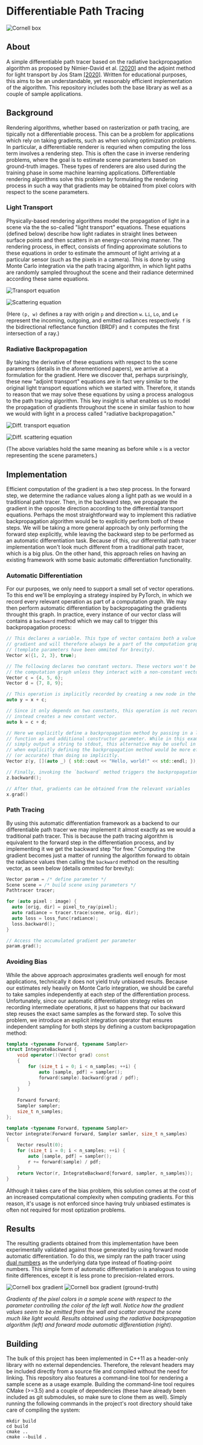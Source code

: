 # Differentiable Path Tracing

![Cornell box](docs/images/cbox.png)

## About

A simple differentiable path tracer based on the radiative backpropagation algorithm as proposed by Nimier-David et al. [\[2020\]][1] and the adjoint method for light transport by Jos Stam [\[2020\]][2]. Written for educational purposes, this aims to be an understandable, yet reasonably efficient implementation of the algorithm. This repository includes both the base library as well as a couple of sample applications.

## Background

Rendering algorithms, whether based on rasterization or path tracing, are tipically not a differentiable process. This can be a problem for applications which rely on taking gradients, such as when solving optimization problems. In particular, a differentiable renderer is requried when computing the loss term involves a rendering step. This is often the case in inverse rendering problems, where the goal is to estimate scene parameters based on ground-truth images. These types of renderers are also used during the training phase in some machine learning applications. Differentiable rendering algorithms solve this problem by formulating the rendering process in such a way that gradients may be obtained from pixel colors with respect to the scene parameters.

### Light Transport

Physically-based rendering algorithms model the propagation of light in a scene via the the so-called "light transport" equations. These equations (defined below) describe how light radiates in straight lines between surface points and then scatters in an energy-conserving manner. The rendering process, in effect, consists of finding approximate solutions to these equations in order to estimate the ammount of light arriving at a particular sensor (such as the pixels in a camera). This is done by using Monte Carlo integration via the path tracing algorithm, in which light paths are randomly sampled throughout the scene and their radiance determined according these same equations.

![Transport equation](docs/images/transport-equation.gif)

![Scattering equation](docs/images/scattering-equation.gif)

(Here `(p, w)` defines a ray with origin `p` and direction `w`. `Li`, `Lo`, and `Le` represent the incoming, outgoing, and emitted radiances respectively. `f` is the bidirectional reflectance function (BRDF) and `t` computes the first intersection of a ray.)

### Radiative Backpropagation

By taking the derivative of these equations with respect to the scene parameters (details in the aforementioned papers), we arrive at a formulation for the gradient. Here we discover that, perhaps surprisingly, these new "adjoint transport" equations are in fact very similar to the original light transport equations which we started with. Therefore, it stands to reason that we may solve these equations by using a process analogous to the path tracing algorithm. This key insight is what enables us to model the propagation of gradients throughout the scene in similar fashion to how we would with light in a process called "radiative backpropagation."

![Diff. transport equation](docs/images/diff-transport-equation.gif)

![Diff. scattering equation](docs/images/diff-scattering-equation.gif)

(The above variables hold the same meaning as before while `x` is a vector representing the scene parameters.)

## Implementation

Efficient computation of the gradient is a two step process. In the forward step, we determine the radiance values along a light path as we would in a traditional path tracer. Then, in the backward step, we propagate the gradient in the opposite direction according to the differential transport equations. Perhaps the most straightforward way to implement this radiative backpropagation algorithm would be to explicitly perform both of these steps. We will be taking a more general approach by only performing the forward step explicitly, while leaving the backward step to be performed as an automatic differentiation task. Because of this, our differential path tracer implementation won't look much different from a traditional path tracer, which is a big plus. On the other hand, this approach relies on having an existing framework with some basic automatic differentiation functionality.

### Automatic Differentiation

For our purposes, we only need to support a small set of vector operations. To this end we'll be employing a strategy inspired by PyTorch, in which we record every relevant operation as part of a computation graph. We may then perform automatic differentiation by backpropagating the gradients throught this graph. In practice, every instance of our vector class will contains a `backward` method which we may call to trigger this backpropagation process:

```c++
// This declares a variable. This type of vector contains both a value and a
// gradient and will therefore always be a part of the computation graph.
// (template parameters have been ommited for brevity).
Vector x({1, 2, 3}, true);

// The following declares two constant vectors. These vectors won't be a part of
// the computation graph unless they interact with a non-constant vector.
Vector c = {4, 5, 6};
Vector d = {7, 8, 9};

// This operation is implicitly recorded by creating a new node in the graph
auto y = x + c;

// Since it only depends on two constants, this operation is not recorded but
// instead creates a new constant vector.
auto k = c + d;

// Here we explicitly define a backpropagation method by passing in a lambda
// function as and additional constructor parameter. While in this example we
// simply output a string to stdout, this alternative may be useful in cases
// when explicitly defining the backpropagation method would be more efficient
// (or accurate) than doing so implicitly.
Vector z(y, [](auto _) { std::cout << "Hello, world!" << std::endl; });

// Finally, invoking the `backward` method triggers the backpropagation process
z.backward();

// After that, gradients can be obtained from the relevant variables
x.grad()
```

### Path Tracing

By using this automatic differentiation framework as a backend to our differentiable path tracer we may implement it almost exactly as we would a traditional path tracer. This is because the path tracing algorithm is equivalent to the forward step in the differentiation process, and by implementing it we get the backward step "for free." Computing the gradient becomes just a matter of running the algorithm forward to obtain the radiance values then calling the `backward` method on the resulting vector, as seen below (details ommited for brevity):

```c++
Vector param = /* define parameter */
Scene scene = /* build scene using parameters */
Pathtracer tracer;

for (auto pixel : image) {
  auto [orig, dir] = pixel_to_ray(pixel);
  auto radiance = tracer.trace(scene, orig, dir);
  auto loss = loss_func(radiance);
  loss.backward();
}

// Access the accumulated gradient per parameter
param.grad();
```

### Avoiding Bias

While the above approach approximates gradients well enough for most applications, technically it does not yield truly unbiased results. Because our estimates rely heavily on Monte Carlo integration, we should be careful to take samples independently at each step of the differentiation process. Unfortunately, since our automatic differentiation strategy relies on recording intermediate operations, it just so happens that our backward step reuses the exact same samples as the forward step. To solve this problem, we introduce an explicit integration operator that ensures independent sampling for both steps by defining a custom backpropagation method:

```c++
template <typename Forward, typename Sampler>
struct IntegrateBackward {
    void operator()(Vector grad) const
    {
        for (size_t i = 0; i < n_samples; ++i) {
            auto [sample, pdf] = sampler();
            forward(sample).backward(grad / pdf);
        }
    }
    
    Forward forward;
    Sampler sampler;
    size_t n_samples;
};

template <typename Forward, typename Sampler>
Vector integrate(Forward forward, Sampler samler, size_t n_samples)
{
    Vector result(0);
    for (size_t i = 0; i < n_samples; ++i) {
        auto [sample, pdf] = sampler();
        r += forward(sample) / pdf;
    }
    return Vector(r, IntegrateBackward{forward, sampler, n_samples});
}
```

Although it takes care of the bias problem, this solution comes at the cost of an increased computational complexity when computing gradients. For this reason, it's usage is not enforced since having truly unbiased estimates is often not required for most optization problems.

## Results

The resulting gradients obtained from this implementation have been experimentally validated against those generated by using forward mode automatic differentiation. To do this, we simply ran the path tracer using [dual numbers](https://en.wikipedia.org/wiki/Dual_number) as the underlying data type instead of floating-point numbers. This simple form of automatic differentiation is analogous to using finite differences, except it is less prone to precision-related errors.

![Cornell box gradient](docs/images/cbox-grad.png)
![Cornell box gradient (ground-truth)](docs/images/cbox-grad-gt.png)

_Gradients of the pixel colors in a sample scene with respect to the parameter controlling the color of the left wall. Notice how the gradient values seem to be emitted from the wall and scatter around the scene much like light would. Results obtained using the radiative backpropagation algorithm (left) and forward mode automatic differentiation (right)._

## Building

The bulk of this project has been implemented in C++11 as a header-only library with no external dependencies. Therefore, the relevant headers may be included directly from a source file and compiled without the need for linking. This repository also features a command-line tool for rendering a sample scene as a usage example. Building the command-line tool requires CMake (>=3.5) and a couple of dependencies (these have already been included as git submodules, so make sure to clone them as well). Simply running the following commands in the project's root directory should take care of compiling the system:

```
mkdir build
cd build
cmake ..
cmake --build .
```

[1]: https://rgl.epfl.ch/publications/NimierDavid2020Radiative "Nimier-David. 2020. Radiative Backpropagation: An Adjoint Method for Lightning-Fast Differentiable Rendering"
[2]: https://arxiv.org/abs/2006.15059 "Jos Stam. 2020. ComputingLight Transport Gradients using the Adjoint Method"
